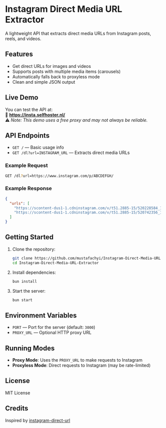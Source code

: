 # Instagram Direct Media URL Extractor

A lightweight API that extracts direct media URLs from Instagram posts, reels, and videos.

## Features

- Get direct URLs for images and videos
- Supports posts with multiple media items (carousels)
- Automatically falls back to proxyless mode
- Clean and simple JSON output

## Live Demo

You can test the API at:  
🔗 **https://insta.selfhoster.nl/**  
⚠️ *Note: This demo uses a free proxy and may not always be reliable.*

## API Endpoints

- `GET /` — Basic usage info
- `GET /dl?url=INSTAGRAM_URL` — Extracts direct media URLs

### Example Request

```sh
GET /dl?url=https://www.instagram.com/p/ABCDEFGH/
```

### Example Response

```json
{
  "urls": [
    "https://scontent-dus1-1.cdninstagram.com/v/t51.2885-15/520228584_18520721344034594_n.jpg?...",
    "https://scontent-dus1-1.cdninstagram.com/v/t51.2885-15/520742356_18520721368034594_n.jpg?..."
  ]
}
```

## Getting Started

1. Clone the repository:

   ```sh
   git clone https://github.com/mustafachyi/Instagram-Direct-Media-URL-Extractor.git
   cd Instagram-Direct-Media-URL-Extractor
   ```

2. Install dependencies:

   ```sh
   bun install
   ```

3. Start the server:

   ```sh
   bun start
   ```

## Environment Variables

- `PORT` — Port for the server (default: `3000`)
- `PROXY_URL` — Optional HTTP proxy URL

## Running Modes

- **Proxy Mode**: Uses the `PROXY_URL` to make requests to Instagram
- **Proxyless Mode**: Direct requests to Instagram (may be rate-limited)

## License

MIT License

## Credits

Inspired by [instagram-direct-url](https://github.com/victorsouzaleal/instagram-direct-url)
